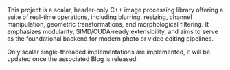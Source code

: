 This project is a scalar, header-only C++ image processing library offering a suite of real-time operations, including blurring, resizing, channel manipulation, geometric transformations, and morphological filtering. It emphasizes modularity, SIMD/CUDA-ready extensibility, and aims to serve as the foundational backend for modern photo or video editing pipelines. 

Only scalar single-threaded implementations are implemented, it will be updated once the associated Blog is released. 

